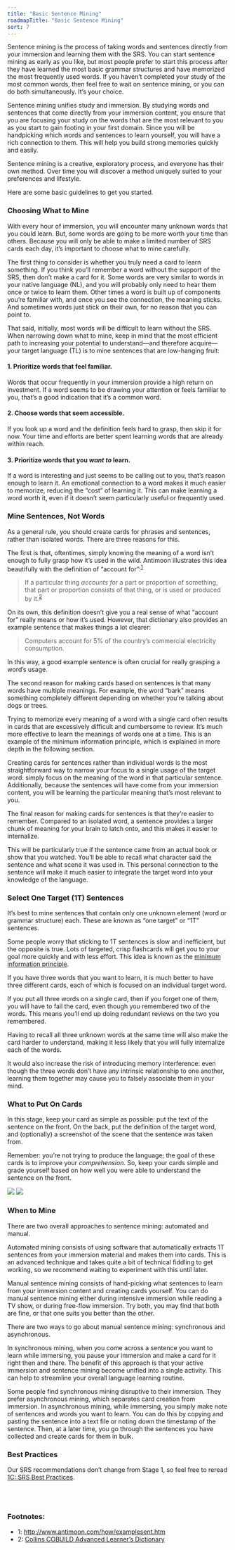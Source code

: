 ```yaml
---
title: "Basic Sentence Mining"
roadmapTitle: "Basic Sentence Mining"
sort: 7
---
```


Sentence mining is the process of taking words and sentences directly from your immersion and learning them with the SRS. You can start sentence mining as early as you like, but most people prefer to start this process after they have learned the most basic grammar structures and have memorized the most frequently used words. If you haven’t completed your study of the most common words, then feel free to wait on sentence mining, or you can do both simultaneously. It’s your choice.

Sentence mining unifies study and immersion. By studying words and sentences that come directly from your immersion content, you ensure that you are focusing your study on the words that are the most relevant to you as you start to gain footing in your first domain. Since you will be handpicking which words and sentences to learn yourself, you will have a rich connection to them. This will help you build strong memories quickly and easily.

Sentence mining is a creative, exploratory process, and everyone has their own method. Over time you will discover a method uniquely suited to your preferences and lifestyle.

Here are some basic guidelines to get you started.

### Choosing What to Mine

With every hour of immersion, you will encounter many unknown words that you could learn. But, some words are going to be more worth your time than others. Because you will only be able to make a limited number of SRS cards each day, it’s important to choose what to mine carefully.

The first thing to consider is whether you truly need a card to learn something. If you think you’ll remember a word without the support of the SRS, then don’t make a card for it. Some words are very similar to words in your native language (NL), and you will probably only need to hear them once or twice to learn them. Other times a word is built up of components you’re familiar with, and once you see the connection, the meaning sticks. And sometimes words just stick on their own, for no reason that you can point to.

That said, initially, most words will be difficult to learn without the SRS. When narrowing down what to mine, keep in mind that the most efficient path to increasing your potential to understand—and therefore acquire—your target language (TL) is to mine sentences that are low-hanging fruit:

#### 1. Prioritize words that feel familiar.

Words that occur frequently in your immersion provide a high return on investment. If a word seems to be drawing your attention or feels familiar to you, that’s a good indication that it’s a common word.

#### 2. Choose words that seem accessible.

If you look up a word and the definition feels hard to grasp, then skip it for now. Your time and efforts are better spent learning words that are already within reach.

#### 3. Prioritize words that you _want to_ learn.

If a word is interesting and just seems to be calling out to you, that’s reason enough to learn it. An emotional connection to a word makes it much easier to memorize, reducing the “cost” of learning it. This can make learning a word worth it, even if it doesn’t seem particularly useful or frequently used.

### Mine Sentences, Not Words

As a general rule, you should create cards for phrases and sentences, rather than isolated words. There are three reasons for this.


The first is that, oftentimes, simply knowing the meaning of a word isn’t enough to fully grasp how it’s used in the wild. Antimoon illustrates this idea beautifully with the definition of “account for”:<sup>[1](#footnote-1)</sup>

> If a particular thing _accounts for_ a part or proportion of something, that part or proportion consists of that thing, or is used or produced by it.<sup>[2](#footnote-2)</sup>

On its own, this definition doesn’t give you a real sense of what “account for” really means or how it’s used. However, that dictionary also provides an example sentence that makes things a lot clearer:

> Computers account for 5% of the country’s commercial electricity consumption.

In this way, a good example sentence is often crucial for really grasping a word’s usage.

The second reason for making cards based on sentences is that many words have multiple meanings. For example, the word “bark” means something completely different depending on whether you’re talking about dogs or trees.

Trying to memorize every meaning of a word with a single card often results in cards that are excessively difficult and cumbersome to review. It’s much more effective to learn the meanings of words one at a time. This is an example of the minimum information principle, which is explained in more depth in the following section.

Creating cards for sentences rather than individual words is the most straightforward way to narrow your focus to a single usage of the target word: simply focus on the meaning of the word in that particular sentence. Additionally, because the sentences will have come from your immersion content, you will be learning the particular meaning that’s most relevant to you.

The final reason for making cards for sentences is that they’re easier to remember. Compared to an isolated word, a sentence provides a larger chunk of meaning for your brain to latch onto, and this makes it easier to internalize.

This will be particularly true if the sentence came from an actual book or show that you watched. You’ll be able to recall what character said the sentence and what scene it was used in. This personal connection to the sentence will make it much easier to integrate the target word into your knowledge of the language.

### Select One Target (1T) Sentences

It’s best to mine sentences that contain only one unknown element (word or grammar structure) each. These are known as “one target” or “1T” sentences.

Some people worry that sticking to 1T sentences is slow and inefficient, but the opposite is true. Lots of targeted, crisp flashcards will get you to your goal more quickly and with less effort. This idea is known as the [minimum information principle][minimum-information-principle].

If you have three words that you want to learn, it is much better to have three different cards, each of which is focused on an individual target word.

If you put all three words on a single card, then if you forget one of them, you will have to fail the card, even though you remembered two of the words. This means you’ll end up doing redundant reviews on the two you remembered.

Having to recall all three unknown words at the same time will also make the card harder to understand, making it less likely that you will fully internalize each of the words.

It would also increase the risk of introducing memory interference: even though the three words don’t have any intrinsic relationship to one another, learning them together may cause you to falsely associate them in your mind.

### What to Put On Cards

In this stage, keep your card as simple as possible: put the text of the sentence on the front. On the back, put the definition of the target word, and (optionally) a screenshot of the scene that the sentence was taken from.

Remember: you’re not trying to produce the language; the goal of these cards is to improve your _comprehension_. So, keep your cards simple and grade yourself based on how well you were able to understand the sentence on the front.

![](images/sample-card-front.png) ![](images/sample-card-back.png)

### When to Mine

There are two overall approaches to sentence mining: automated and manual.

Automated mining consists of using software that automatically extracts 1T sentences from your immersion material and makes them into cards. This is an advanced technique and takes quite a bit of technical fiddling to get working, so we recommend waiting to experiment with this until later.

Manual sentence mining consists of hand-picking what sentences to learn from your immersion content and creating cards yourself. You can do manual sentence mining either during intensive immersion while reading a TV show, or during free-flow immersion. Try both, you may find that both are fine, or that one suits you better than the other.

There are two ways to go about manual sentence mining: synchronous and asynchronous.

In synchronous mining, when you come across a sentence you want to learn while immersing, you pause your immersion and make a card for it right then and there. The benefit of this approach is that your active immersion and sentence mining become unified into a single activity. This can help to streamline your overall language learning routine.

Some people find synchronous mining disruptive to their immersion. They prefer asynchronous mining, which separates card creation from immersion. In asynchronous mining, while immersing, you simply make note of sentences and words you want to learn. You can do this by copying and pasting the sentence into a text file or noting down the timestamp of the sentence. Then, at a later time, you go through the sentences you have collected and create cards for them in bulk.

### Best Practices

Our SRS recommendations don’t change from Stage 1, so feel free to reread [1C: SRS Best Practices][stage-1c-srs-best-practices].

<br><br>
### Footnotes:
* <a name="footnote-1">1</a>: http://www.antimoon.com/how/examplesent.htm
* <a name="footnote-2">2</a>: [Collins COBUILD Advanced Learner’s Dictionary](https://www.amzn.com/dp/0008253218)

[minimum-information-principle]: https://www.supermemo.com/en/archives1990-2015/articles/20rules
[stage-1c-srs-best-practices]: /roadmap/stage-1/c/srs-best-practices
